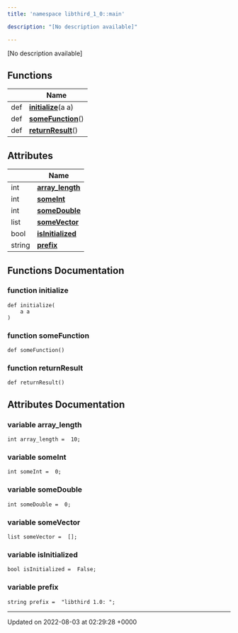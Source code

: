 ```yaml
---
title: 'namespace libthird_1_0::main'

description: "[No description available]"

---
```







[No description available]

## Functions

|                | Name           |
| -------------- | -------------- |
| def | **[initialize](/documentation/code/gambit_sphinx/namespaces/namespacelibthird__1__0_1_1main/#function-initialize)**(a a) |
| def | **[someFunction](/documentation/code/gambit_sphinx/namespaces/namespacelibthird__1__0_1_1main/#function-somefunction)**() |
| def | **[returnResult](/documentation/code/gambit_sphinx/namespaces/namespacelibthird__1__0_1_1main/#function-returnresult)**() |

## Attributes

|                | Name           |
| -------------- | -------------- |
| int | **[array_length](/documentation/code/gambit_sphinx/namespaces/namespacelibthird__1__0_1_1main/#variable-array-length)**  |
| int | **[someInt](/documentation/code/gambit_sphinx/namespaces/namespacelibthird__1__0_1_1main/#variable-someint)**  |
| int | **[someDouble](/documentation/code/gambit_sphinx/namespaces/namespacelibthird__1__0_1_1main/#variable-somedouble)**  |
| list | **[someVector](/documentation/code/gambit_sphinx/namespaces/namespacelibthird__1__0_1_1main/#variable-somevector)**  |
| bool | **[isInitialized](/documentation/code/gambit_sphinx/namespaces/namespacelibthird__1__0_1_1main/#variable-isinitialized)**  |
| string | **[prefix](/documentation/code/gambit_sphinx/namespaces/namespacelibthird__1__0_1_1main/#variable-prefix)**  |


## Functions Documentation

### function initialize

```
def initialize(
    a a
)
```


### function someFunction

```
def someFunction()
```


### function returnResult

```
def returnResult()
```



## Attributes Documentation

### variable array_length

```
int array_length =  10;
```


### variable someInt

```
int someInt =  0;
```


### variable someDouble

```
int someDouble =  0;
```


### variable someVector

```
list someVector =  [];
```


### variable isInitialized

```
bool isInitialized =  False;
```


### variable prefix

```
string prefix =  "libthird 1.0: ";
```





-------------------------------

Updated on 2022-08-03 at 02:29:28 +0000